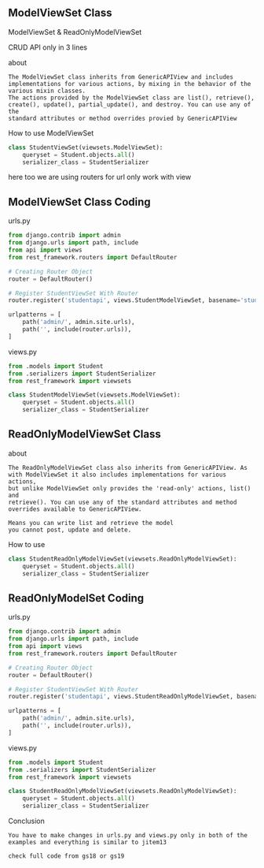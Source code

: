 ## ModelViewSet Class

ModelViewSet & ReadOnlyModelViewSet

CRUD API only in 3 lines

about
```text
The ModelViewSet class inherits from GenericAPIView and includes
implementations for various actions, by mixing in the behavior of the 
various mixin classes.
The actions provided by the ModelViewSet class are list(), retrieve(),
create(), update(), partial_update(), and destroy. You can use any of the 
standard attributes or method overrides provied by GenericAPIView
```

How to use ModelViewSet 
```python
class StudentViewSet(viewsets.ModelViewSet):
    queryset = Student.objects.all()
    serializer_class = StudentSerializer
```

here too we are using routers for url
only work with view


## ModelViewSet Class Coding 
urls.py
```python
from django.contrib import admin
from django.urls import path, include
from api import views
from rest_framework.routers import DefaultRouter

# Creating Router Object
router = DefaultRouter() 

# Register StudentViewSet With Router
router.register('studentapi', views.StudentModelViewSet, basename='student')

urlpatterns = [
    path('admin/', admin.site.urls),
    path('', include(router.urls)),
]
```

views.py
```python
from .models import Student
from .serializers import StudentSerializer
from rest_framework import viewsets

class StudentModelViewSet(viewsets.ModelViewSet):
    queryset = Student.objects.all()
    serializer_class = StudentSerializer
```


## ReadOnlyModelViewSet Class

about
```text
The ReadOnlyModelViewSet class also inherits from GenericAPIView. As
with ModelViewSet it also includes implementations for various actions,
but unlike ModelViewSet only provides the 'read-only' actions, list() and
retrieve(). You can use any of the standard attributes and method overrides available to GenericAPIView.

Means you can write list and retrieve the model 
you cannot post, update and delete.
```

How to use
```python 
class StudentReadOnlyModelViewSet(viewsets.ReadOnlyModelViewSet):
    queryset = Student.objects.all()
    serializer_class = StudentSerializer
```

## ReadOnlyModelSet Coding

urls.py
```python
from django.contrib import admin
from django.urls import path, include
from api import views
from rest_framework.routers import DefaultRouter

# Creating Router Object
router = DefaultRouter() 

# Register StudentViewSet With Router
router.register('studentapi', views.StudentReadOnlyModelViewSet, basename='student')

urlpatterns = [
    path('admin/', admin.site.urls),
    path('', include(router.urls)),
]
```

views.py
```python
from .models import Student
from .serializers import StudentSerializer
from rest_framework import viewsets

class StudentReadOnlyModelViewSet(viewsets.ReadOnlyModelViewSet):
    queryset = Student.objects.all()
    serializer_class = StudentSerializer
```

Conclusion
```text
You have to make changes in urls.py and views.py only in both of the examples and everything is similar to jitem13

check full code from gs18 or gs19
```
